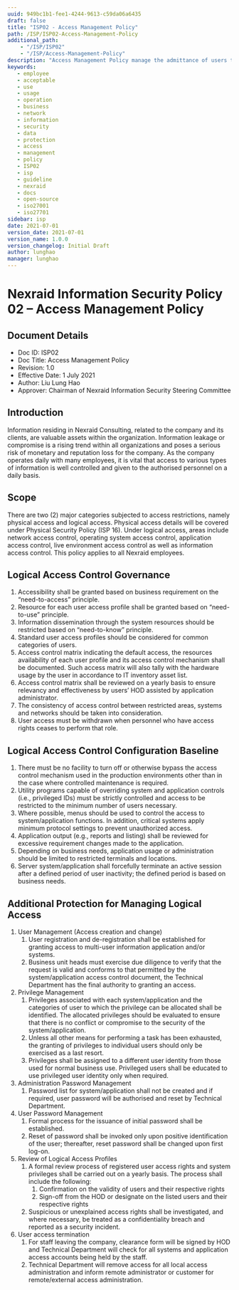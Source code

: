 ```yaml
---
uuid: 949bc1b1-fee1-4244-9613-c59da06a6435
draft: false
title: "ISP02 - Access Management Policy"
path: /ISP/ISP02-Access-Management-Policy
additional_path:
    - "/ISP/ISP02"
    - "/ISP/Access-Management-Policy"
description: "Access Management Policy manage the admittance of users to system and network resources by granting users access only to the specific resources they require to complete their job."
keywords: 
   - employee
   - acceptable
   - use
   - usage
   - operation
   - business
   - network
   - information
   - security
   - data
   - protection
   - access
   - management
   - policy
   - ISP02
   - isp
   - guideline
   - nexraid
   - docs
   - open-source
   - iso27001
   - iso27701
sidebar: isp
date: 2021-07-01
version_date: 2021-07-01
version_name: 1.0.0
version_changelog: Initial Draft
author: lunghao
manager: lunghao
---
```


# Nexraid Information Security Policy 02 – Access Management Policy

## Document Details
* Doc ID: ISP02
* Doc Title: Access Management Policy
* Revision: 1.0
* Effective Date: 1 July 2021
* Author: Liu Lung Hao
* Approver: Chairman of Nexraid Information Security Steering Committee

## Introduction
Information residing in Nexraid Consulting, related to the company and its clients, are valuable assets within the organization. Information leakage or compromise is a rising trend within all organizations and poses a serious risk of monetary and reputation loss for the company. As the company operates daily with many employees, it is vital that access to various types of information is well controlled and given to the authorised personnel on a daily basis.

## Scope
There are two (2) major categories subjected to access restrictions, namely physical access and logical access. Physical access details will be covered under Physical Security Policy (ISP 16). Under logical access, areas include network access control, operating system access control, application access control, live environment access control as well as information access control. This policy applies to all Nexraid employees.

## Logical Access Control Governance
1. Accessibility shall be granted based on business requirement on the “need-to-access” principle.
2. Resource for each user access profile shall be granted based on “need-to-use” principle.
3. Information dissemination through the system resources should be restricted based on “need-to-know” principle.
4. Standard user access profiles should be considered for common categories of users.
5. Access control matrix indicating the default access, the resources availability of each user profile and its access control mechanism shall be documented. Such access matrix will also tally with the hardware usage by the user in accordance to IT inventory asset list.
6. Access control matrix shall be reviewed on a yearly basis to ensure relevancy and effectiveness by users’ HOD assisted by application administrator.
7. The consistency of access control between restricted areas, systems and networks should be taken into consideration.
8. User access must be withdrawn when personnel who have access rights ceases to perform that role.

## Logical Access Control Configuration Baseline
1. There must be no facility to turn off or otherwise bypass the access control mechanism used in the production environments other than in the case where controlled maintenance is required.
2. Utility programs capable of overriding system and application controls (i.e., privileged IDs) must be strictly controlled and access to be restricted to the minimum number of users necessary.
3. Where possible, menus should be used to control the access to system/application functions. In addition, critical systems apply minimum protocol settings to prevent unauthorized access.
4. Application output (e.g., reports and listing) shall be reviewed for excessive requirement changes made to the application.
5. Depending on business needs, application usage or administration should be limited to restricted terminals and locations.
6. Server system/application shall forcefully terminate an active session after a defined period of user inactivity; the defined period is based on business needs.

## Additional Protection for Managing Logical Access
1. User Management (Access creation and change)
    1. User registration and de-registration shall be established for granting access to multi-user information application and/or systems.
    2. Business unit heads must exercise due diligence to verify that the request is valid and conforms to that permitted by the system/application access control document, the Technical Department has the final authority to granting an access.
2. Privilege Management
    1. Privileges associated with each system/application and the categories of user to which the privilege can be allocated shall be identified. The allocated privileges should be evaluated to ensure that there is no conflict or compromise to the security of the system/application.
    2. Unless all other means for performing a task has been exhausted, the granting of privileges to individual users should only be exercised as a last resort.
    3. Privileges shall be assigned to a different user identity from those used for normal business use. Privileged users shall be educated to use privileged user identity only when required.
3. Administration Password Management
    1. Password list for system/application shall not be created and if required, user password will be authorised and reset by Technical Department.
4. User Password Management
    1. Formal process for the issuance of initial password shall be established.
    2. Reset of password shall be invoked only upon positive identification of the user; thereafter, reset password shall be changed upon first log-on.
5. Review of Logical Access Profiles
    1. A formal review process of registered user access rights and system privileges shall be carried out on a yearly basis. The process shall include the following:
        1. Confirmation on the validity of users and their respective rights
        2. Sign-off from the HOD or designate on the listed users and their respective rights
    2. Suspicious or unexplained access rights shall be investigated, and where necessary, be treated as a confidentiality breach and reported as a security incident.
6. User access termination
    1. For staff leaving the company, clearance form will be signed by HOD and Technical Department will check for all systems and application access accounts being held by the staff.
    2. Technical Department will remove access for all local access administration and inform remote administrator or customer for remote/external access administration.